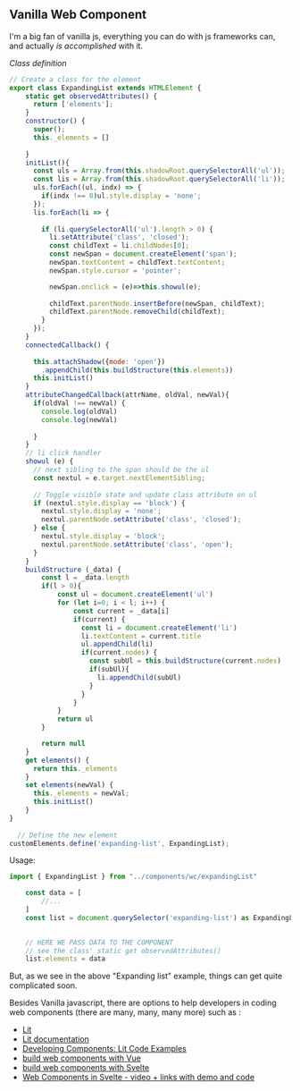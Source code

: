 ## Vanilla Web Component

I'm a big fan of vanilla js, everything you can do with js frameworks can, and actually *is accomplished* with it.


*Class definition*

```js
// Create a class for the element
export class ExpandingList extends HTMLElement {
    static get observedAttributes() {
      return ['elements'];
    }
    constructor() {
      super();
      this._elements = []
       
    }
    initList(){
      const uls = Array.from(this.shadowRoot.querySelectorAll('ul'));
      const lis = Array.from(this.shadowRoot.querySelectorAll('li'));
      uls.forEach((ul, indx) => {
        if(indx !== 0)ul.style.display = 'none';
      });
      lis.forEach(li => {
        
        if (li.querySelectorAll('ul').length > 0) {
          li.setAttribute('class', 'closed');
          const childText = li.childNodes[0];
          const newSpan = document.createElement('span');
          newSpan.textContent = childText.textContent;
          newSpan.style.cursor = 'pointer';

          newSpan.onclick = (e)=>this.showul(e);
          
          childText.parentNode.insertBefore(newSpan, childText);
          childText.parentNode.removeChild(childText);
        }
      });
    }
    connectedCallback() {
      
      this.attachShadow({mode: 'open'})
        .appendChild(this.buildStructure(this.elements)) 
      this.initList() 
    }
    attributeChangedCallback(attrName, oldVal, newVal){
      if(oldVal !== newVal) {
        console.log(oldVal)
        console.log(newVal)
        
      }
    }
    // li click handler
    showul (e) {
      // next sibling to the span should be the ul
      const nextul = e.target.nextElementSibling;
  
      // Toggle visible state and update class attribute on ul
      if (nextul.style.display == 'block') {
        nextul.style.display = 'none';
        nextul.parentNode.setAttribute('class', 'closed');
      } else {
        nextul.style.display = 'block';
        nextul.parentNode.setAttribute('class', 'open');
      }
    }
    buildStructure (_data) {
        const l = _data.length
        if(l > 0){
            const ul = document.createElement('ul')
            for (let i=0; i < l; i++) {
                const current = _data[i]
                if(current) {
                  const li = document.createElement('li')
                  li.textContent = current.title
                  ul.appendChild(li)
                  if(current.nodes) {
                    const subUl = this.buildStructure(current.nodes)
                    if(subUl){
                      li.appendChild(subUl)
                    }
                  }
                }
            }
            return ul
        }

        return null
    }
    get elements() {
      return this._elements
    }
    set elements(newVal) {
      this._elements = newVal;
      this.initList()
    }
}
  
  // Define the new element
customElements.define('expanding-list', ExpandingList);
```

Usage:

```js
import { ExpandingList } from "../components/wc/expandingList"

    const data = [
        //...
    ]
	const list = document.querySelector('expanding-list') as ExpandingList
    

    // HERE WE PASS DATA TO THE COMPONENT 
    // see the class' static get observedAttributes()
    list.elements = data

```
But, as we see in the above "Expanding list" example, things can get quite complicated soon. 

Besides Vanilla javascript, there are options to help developers in coding web components (there are many, many, many more) such as :

- [Lit](/lit)
- [Lit documentation](https://lit.dev/)
- [Developing Components: Lit Code Examples](https://open-wc.org/guides/developing-components/code-examples/#lit-html-and-lit-element)
- [build web components with Vue](https://vuejs.org/guide/extras/web-components.html#building-custom-elements-with-vue)
- [build web components with Svelte](https://blog.logrocket.com/build-web-components-svelte/)
- [Web Components in Svelte - video + links with demo and code](https://phptuts.github.io/svelte-docs/webcomponents/)




 